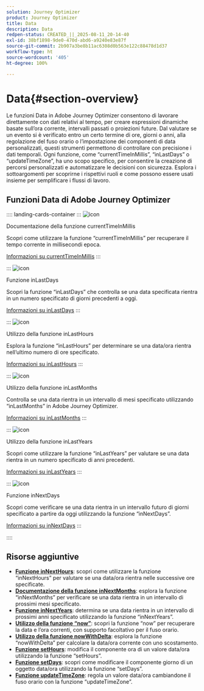 ```yaml
---
solution: Journey Optimizer
product: Journey Optimizer
title: Data
description: Data
redpen-status: CREATED_||_2025-08-11_20-14-40
exl-id: 38bf1898-9de0-470d-abd6-a9240e83e87f
source-git-commit: 2b907a3be8b11ac6308d0b563e122c88478d1d37
workflow-type: ht
source-wordcount: '405'
ht-degree: 100%

---
```


# Data{#section-overview}

Le funzioni Data in Adobe Journey Optimizer consentono di lavorare direttamente con dati relativi al tempo, per creare espressioni dinamiche basate sull’ora corrente, intervalli passati o proiezioni future. Dal valutare se un evento si è verificato entro un certo termine di ore, giorni o anni, alla regolazione del fuso orario o l’impostazione dei componenti di data personalizzati, questi strumenti permettono di controllare con precisione i dati temporali. Ogni funzione, come “currentTimeInMillis”, “inLastDays” o “updateTimeZone”, ha uno scopo specifico, per consentire la creazione di percorsi personalizzati e automatizzare le decisioni con sicurezza. Esplora i sottoargomenti per scoprirne i rispettivi ruoli e come possono essere usati insieme per semplificare i flussi di lavoro.

## Funzioni Data di Adobe Journey Optimizer

:::: landing-cards-container
:::
![icon](https://cdn.experienceleague.adobe.com/icons/code-branch.svg?lang=it)

Documentazione della funzione currentTimeInMillis

Scopri come utilizzare la funzione “currentTimeInMillis” per recuperare il tempo corrente in millisecondi epoca.

[Informazioni su currentTimeInMillis](../using/building-journeys/functions/functioncurrenttimeinmillis.md)
:::

:::
![icon](https://cdn.experienceleague.adobe.com/icons/code-branch.svg?lang=it)

Funzione inLastDays

Scopri la funzione “inLastDays” che controlla se una data specificata rientra in un numero specificato di giorni precedenti a oggi.

[Informazioni su inLastDays](../using/building-journeys/functions/functioninlastdays.md)
:::

:::
![icon](https://cdn.experienceleague.adobe.com/icons/code-branch.svg?lang=it)

Utilizzo della funzione inLastHours

Esplora la funzione “inLastHours” per determinare se una data/ora rientra nell’ultimo numero di ore specificato.

[Informazioni su inLastHours](../using/building-journeys/functions/functioninlasthours.md)
:::

:::
![icon](https://cdn.experienceleague.adobe.com/icons/code-branch.svg?lang=it)

Utilizzo della funzione inLastMonths

Controlla se una data rientra in un intervallo di mesi specificato utilizzando “inLastMonths” in Adobe Journey Optimizer.

[Informazioni su inLastMonths](../using/building-journeys/functions/functioninlastmonths.md)
:::

:::
![icon](https://cdn.experienceleague.adobe.com/icons/code-branch.svg?lang=it)

Utilizzo della funzione inLastYears

Scopri come utilizzare la funzione “inLastYears” per valutare se una data rientra in un numero specificato di anni precedenti.

[Informazioni su inLastYears](../using/building-journeys/functions/functioninlastyears.md)
:::

:::
![icon](https://cdn.experienceleague.adobe.com/icons/code-branch.svg?lang=it)

Funzione inNextDays

Scopri come verificare se una data rientra in un intervallo futuro di giorni specificato a partire da oggi utilizzando la funzione “inNextDays”.

[Informazioni su inNextDays](../using/building-journeys/functions/functioninnextdays.md)
:::

::::


## Risorse aggiuntive

- **[Funzione inNextHours](../using/building-journeys/functions/functioninnexthours.md)**: scopri come utilizzare la funzione “inNextHours” per valutare se una data/ora rientra nelle successive ore specificate.
- **[Documentazione della funzione inNextMonths](../using/building-journeys/functions/functioninnextmonths.md)**: esplora la funzione “inNextMonths” per verificare se una data rientra in un intervallo di prossimi mesi specificato.
- **[Funzione inNextYears](../using/building-journeys/functions/functioninnextyears.md)**: determina se una data rientra in un intervallo di prossimi anni specificato utilizzando la funzione “inNextYears”.
- **[Utilizzo della funzione “now”](../using/building-journeys/functions/functionnow.md)**: scopri la funzione “now” per recuperare la data e l’ora correnti, con supporto facoltativo per il fuso orario.
- **[Utilizzo della funzione nowWithDelta](../using/building-journeys/functions/functionnowwithdelta.md)**: esplora la funzione “nowWithDelta” per calcolare la data/ora corrente con uno scostamento.
- **[Funzione setHours](../using/building-journeys/functions/functionsethours.md)**: modifica il componente ora di un valore data/ora utilizzando la funzione “setHours”.
- **[Funzione setDays](../using/building-journeys/functions/functionsetdays.md)**: scopri come modificare il componente giorno di un oggetto data/ora utilizzando la funzione “setDays”.
- **[Funzione updateTimeZone](../using/building-journeys/functions/functionupdatetimezone.md)**: regola un valore data/ora cambiandone il fuso orario con la funzione “updateTimeZone”.
